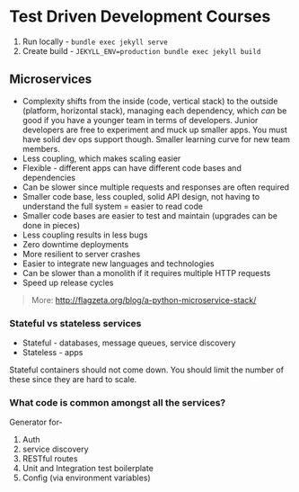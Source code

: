 # Test Driven Development Courses

1. Run locally - `bundle exec jekyll serve`
1. Create build - `JEKYLL_ENV=production bundle exec jekyll build`

## Microservices

- Complexity shifts from the inside (code, vertical stack) to the outside (platform, horizontal stack), managing each dependency, which *can* be good if you have a younger team in terms of developers. Junior developers are free to experiment and muck up smaller apps. You must have solid dev ops support though. Smaller learning curve for new team members.
- Less coupling, which makes scaling easier
- Flexible - different apps can have different code bases and dependencies
- Can be slower since multiple requests and responses are often required
- Smaller code base, less coupled, solid API design, not having to understand the full system = easier to read code
- Smaller code bases are easier to test and maintain (upgrades can be done in pieces)
- Less coupling results in less bugs
- Zero downtime deployments
- More resilient to server crashes
- Easier to integrate new languages and technologies
- Can be slower than a monolith if it requires multiple HTTP requests
- Speed up release cycles


> More: http://flagzeta.org/blog/a-python-microservice-stack/

### Stateful vs stateless services

- Stateful - databases, message queues, service discovery
- Stateless - apps

Stateful containers should not come down. You should limit the number of these since they are hard to scale.

### What code is common amongst all the services?

Generator for-

1. Auth
1. service discovery
1. RESTful routes
1. Unit and Integration test boilerplate
1. Config (via environment variables)
